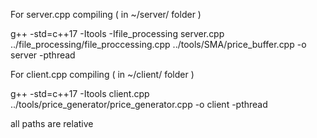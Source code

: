 For server.cpp compiling ( in ~/server/ folder )

 g++ -std=c++17 -Itools -Ifile_processing server.cpp ../file_processing/file_proccessing.cpp ../tools/SMA/price_buffer.cpp -o server -pthread

For client.cpp compiling ( in ~/client/ folder )

g++ -std=c++17 -Itools client.cpp ../tools/price_generator/price_generator.cpp -o client -pthread


all paths are relative
